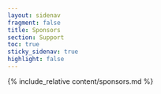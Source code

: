 ```yaml
---
layout: sidenav
fragment: false
title: Sponsors
section: Support
toc: true
sticky_sidenav: true
highlight: false
---
```


{% include_relative content/sponsors.md %}

